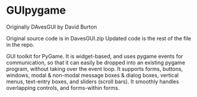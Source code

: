 # GUIpygame
Originally DAvesGUI by David Burton 

Original source code is in DavesGUI.zip
Updated code is the rest of the file in the repo.

GUI toolkit  for PyGame. 
It is widget-based, and uses pygame events for communication, so that it can easily be dropped into an existing pygame program, without taking over the event loop. It supports forms, buttons, windows, modal & non-modal message boxes & dialog boxes, vertical menus, text-entry boxes, and sliders (scroll bars). It smoothly handles overlapping controls, and forms-within forms.
